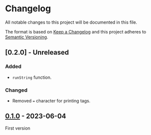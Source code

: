 # Changelog
All notable changes to this project will be documented in this file.

The format is based on [Keep a Changelog](http://keepachangelog.com/)
and this project adheres to [Semantic Versioning](http://semver.org/).

## [0.2.0] - Unreleased
### Added
- `runString` function.

### Changed
- Removed `=` character for printing tags.

## [0.1.0] - 2023-06-04
First version

[0.1.0]: https://github.com/oscarotero/vento/releases/tag/v0.1.0
